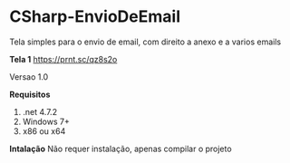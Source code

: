 # CSharp-EnvioDeEmail
Tela simples para o envio de email, com direito a anexo e a varios emails

<b>Tela 1</b>
https://prnt.sc/qz8s2o

Versao 1.0

<b>Requisitos</b>
<ol>
 <li>.net 4.7.2</li>
 <li>Windows 7+</li>
 <li>x86 ou x64</li>
</ol>

<b>Intalação</b>
Não requer instalação, apenas compilar o projeto 
